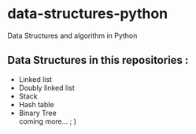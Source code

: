 # data-structures-python

Data Structures and algorithm in Python

## Data Structures in this repositories :

- Linked list
- Doubly linked list
- Stack
- Hash table
- Binary Tree<br>
  coming more... ; )
